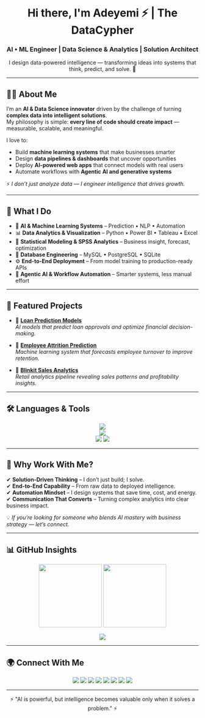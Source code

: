 <h1 align="center">Hi there, I'm Adeyemi ⚡ | The DataCypher</h1>
<h3 align="center">AI • ML Engineer | Data Science & Analytics | Solution Architect</h3>
<p align="center">I design data-powered intelligence — transforming ideas into systems that think, predict, and solve. 🚀</p>

---

## 👨‍💻 About Me
I’m an **AI & Data Science innovator** driven by the challenge of turning **complex data into intelligent solutions**.  
My philosophy is simple: **every line of code should create impact** — measurable, scalable, and meaningful.

I love to:
- Build **machine learning systems** that make businesses smarter  
- Design **data pipelines & dashboards** that uncover opportunities  
- Deploy **AI-powered web apps** that connect models with real users  
- Automate workflows with **Agentic AI and generative systems**  

⚡ *I don’t just analyze data — I engineer intelligence that drives growth.*  

---

## 🚀 What I Do
- 🤖 **AI & Machine Learning Systems** – Prediction • NLP • Automation  
- 📊 **Data Analytics & Visualization** – Python • Power BI • Tableau • Excel  
- 🧠 **Statistical Modeling & SPSS Analytics** – Business insight, forecast, optimization  
- 💾 **Database Engineering** – MySQL • PostgreSQL • SQLite  
- ⚙️ **End-to-End Deployment** – From model training to production-ready APIs  
- 🧩 **Agentic AI & Workflow Automation** – Smarter systems, less manual effort  

---

## 📂 Featured Projects

- 🔮 [**Loan Prediction Models**](https://github.com/PerceptronCipher/loan-prediction-models)  
   *AI models that predict loan approvals and optimize financial decision-making.*  

- 👥 [**Employee Attrition Prediction**](https://github.com/PerceptronCipher/employee-attrition-prediction)  
   *Machine learning system that forecasts employee turnover to improve retention.*  

- 🛒 [**Blinkit Sales Analytics**](https://github.com/PerceptronCipher/blinkit-sales-analytics)  
   *Retail analytics pipeline revealing sales patterns and profitability insights.*  

---

## 🛠️ Languages & Tools
<p align="center">
  <img src="https://skillicons.dev/icons?i=python,tensorflow,pytorch,r,git,github" /> <br/>
  <img src="https://skillicons.dev/icons?i=mysql,postgresql,sqlite,vscode,notion" /> <br/>
  <img src="https://img.shields.io/badge/SPSS-FF6F00?style=for-the-badge&logo=ibm&logoColor=white"/>
  <img src="https://img.shields.io/badge/Statistics-4CAF50?style=for-the-badge&logo=chartdotjs&logoColor=white"/>
</p>

---

## 🌟 Why Work With Me?
✔ **Solution-Driven Thinking** – I don’t just build; I solve.  
✔ **End-to-End Capability** – From raw data to deployed intelligence.  
✔ **Automation Mindset** – I design systems that save time, cost, and energy.  
✔ **Communication That Converts** – Turning complex analytics into clear business impact.  

💡 *If you’re looking for someone who blends AI mastery with business strategy — let’s connect.*  

---

## 📊 GitHub Insights
<p align="center">
  <img src="https://github-readme-stats.vercel.app/api?username=PerceptronCipher&show_icons=true&theme=radical" height="165"/>
  <img src="https://github-readme-stats.vercel.app/api/top-langs/?username=PerceptronCipher&layout=compact&theme=radical" height="165"/>
</p>

<p align="center">
  <img src="https://github-readme-activity-graph.vercel.app/graph?username=PerceptronCipher&theme=radical"/>
</p>

---

## 🌍 Connect With Me
<p align="center">
  <a href="https://medium.com/@Adeyemi." target="_blank"><img src="https://img.shields.io/badge/Medium-000?style=for-the-badge&logo=medium&logoColor=white"/></a>
  <a href="https://www.notion.so/Adeyemi-Boluwatife-2112c317e21c801bac6ac275616a8243" target="_blank"><img src="https://img.shields.io/badge/Notion-000?style=for-the-badge&logo=notion&logoColor=white"/></a>
  <a href="https://github.com/PerceptronCipher" target="_blank"><img src="https://img.shields.io/badge/GitHub-100000?style=for-the-badge&logo=github&logoColor=white"/></a>
  <a href="mailto:adeyemiboluwatife.olayinka@gmail.com"><img src="https://img.shields.io/badge/Email-D14836?style=for-the-badge&logo=gmail&logoColor=white"/></a>
  <a href="https://twitter.com/@Adeyemi_Bhowlu" target="_blank"><img src="https://img.shields.io/badge/Twitter-1DA1F2?style=for-the-badge&logo=twitter&logoColor=white"/></a>
  <a href="https://www.instagram.com/deyemi_boluwatife/" target="_blank"><img src="https://img.shields.io/badge/Instagram-E4405F?style=for-the-badge&logo=instagram&logoColor=white"/></a>
  <a href="https://wa.link/u8gd6x" target="_blank"><img src="https://img.shields.io/badge/WhatsApp-25D366?style=for-the-badge&logo=whatsapp&logoColor=white"/></a>
  <a href="www.linkedin.com/in/ibrahim-ibrahim-74329a383" target="_blank"><img src="https://img.shields.io/badge/LinkedIn-0077B5?style=for-the-badge&logo=linkedin&logoColor=white"/></a>
</p>

---

<p align="center">⚡ "AI is powerful, but intelligence becomes valuable only when it solves a problem." ⚡</p>
